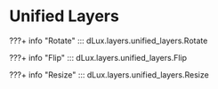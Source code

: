 # Unified Layers

???+ info "Rotate"
    ::: dLux.layers.unified_layers.Rotate

???+ info "Flip"
    ::: dLux.layers.unified_layers.Flip

???+ info "Resize"
    ::: dLux.layers.unified_layers.Resize
